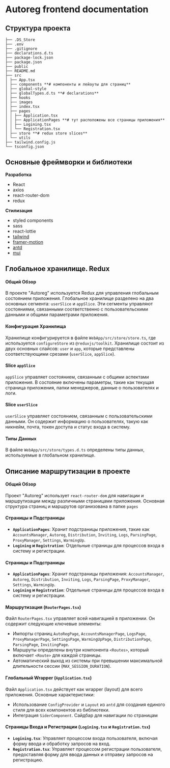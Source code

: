 # Autoreg frontend documentation

## Структура проекта

```al
├── .DS_Store
├── .env
├── .gitignore
├── declarations.d.ts
├── package-lock.json
├── package.json
├── public
├── README.md
├── src
│ ├── App.tsx
│ ├── components **# компоненты и лейауты для страниц**
│ ├── global-style
│ ├── globalTypes.d.ts **# declarations**
│ ├── hooks
│ ├── images
│ ├── index.tsx
│ ├── pages
│ │ ├── Application.tsx
│ │ ├── ApplicationPages **# тут расположены все страницы приложения**
│ │ ├── Logining.tsx
│ │ └── Registration.tsx
│ ├── store **# redux store slices**
│ └── utils
├── tailwind.config.js
└── tsconfig.json
```

## Основные фреймворки и библиотеки

**Разработка**

- React
- axios
- react-router-dom
- redux

**Стилизация**

- styled components
- sass
- react-lottie
- [tailwind](https://tailwindcss.com)
- [framer-motion](https://www.framer.com/motion/)
- [antd](https://ant.design)
- [mui](https://mui.com)

## Глобальное хранилище. Redux

#### Общий Обзор

В проекте "Autoreg" используется Redux для управления глобальным состоянием приложения. Глобальное хранилище разделено на два основных сегмента: `userSlice` и `appSlice`. Эти сегменты управляют состояниями, связанными соответственно с пользовательскими данными и общими параметрами приложения.

#### Конфигурация Хранилища

Хранилище конфигурируется в файле `WebApp/src/store/store.ts`, где используется `configureStore` из `@reduxjs/toolkit`. Хранилище состоит из двух основных слайсов: `user` и `app`, которые представлены соответствующими срезами (`userSlice`, `appSlice`).

#### Slice `appSlice`

`appSlice` управляет состоянием, связанным с общими аспектами приложения. В состояние включены параметры, такие как текущая страница приложения, папки менеджеров, данные о пользователях и логи.

#### Slice `userSlice`

`userSlice` управляет состоянием, связанным с пользовательскими данными. Он содержит информацию о пользователях, такую как никнейм, почта, токен доступа и статус входа в систему.

#### Типы Данных

В файле `WebApp/src/store/types.d.ts` определены типы данных, используемые в глобальном хранилище.

## Описание маршрутизации в проекте

#### Общий Обзор

Проект "Autoreg" использует `react-router-dom` для навигации и маршрутизации между различными страницами приложения. Основная структура страниц и маршрутов организована в папке `pages`

#### Страницы и Подстраницы

- **`ApplicationPages`**: Хранит подстраницы приложения, такие как `AccountsManager`, `Autoreg`, `Distribution`, `Inviting`, `Logs`, `ParsingPage`, `ProxyManager`, `Settings`, `WarmingUp`.
- **`Logining` и `Registration`**: Отдельные страницы для процессов входа в систему и регистрации.

#### Страницы и Подстраницы

- **`ApplicationPages`**: Хранит подстраницы приложения: `AccountsManager`, `Autoreg`, `Distribution`, `Inviting`, `Logs`, `ParsingPage`, `ProxyManager`, `Settings`, `WarmingUp`.
- **`Logining` и `Registration`**: Отдельные страницы для процессов входа в систему и регистрации.

#### Маршрутизация (`RouterPages.tsx`)

Файл `RouterPages.tsx` управляет всей навигацией в приложении. Он содержит следующие ключевые элементы:

- Импорты страниц `AutoRegPage`, `AccountsManagerPage`, `LogsPage`, `ProxyManagerPage`, `SettingsPage`, `WarmingUpPage`, `DistributionPage`, `ParsingPage`, `InvitingPage`.
- Маршруты определены внутри компонента `<Routes>`, который включает `<Route>` для каждой страницы.
- Автоматический выход из системы при превышении максимальной длительности сессии (`MAX_SESSION_DURATION`).

#### Глобальный Wrapper (`Application.tsx`)

Файл `Application.tsx` действует как wrapper (layout) для всего приложения. Основные характеристики:

- Использование `ConfigProvider` и `Layout` из `antd` для создания единого стиля для всех компонентов из библиотеки.
- Интеграция `SiderComponent`. Сайдбар для навигации по страницам

#### Страницы Входа и Регистрации (`Logining.tsx` и `Registration.tsx`)

- **`Logining.tsx`**: Управляет процессом входа пользователя, включая форму ввода и обработку запросов на вход.
- **`Registration.tsx`**: Управляет процессом регистрации пользователя, предоставляя форму для ввода данных и отправку запросов на регистрацию.
